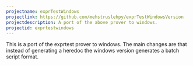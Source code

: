 ```yaml
---
projectname: exprTestWindows
projectlink: https://github.com/mehstruslehpy/exprTestWindowsVersion
projectdescription: A port of the above prover to windows.
projectid: exprtestwindows
---
```

This is a port of the exprtest prover to windows. The main changes are that instead of generating a heredoc the windows version generates a batch script format.
